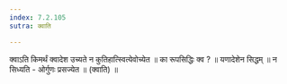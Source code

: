 ```yaml
---
index: 7.2.105
sutra: क्वाति

---
```

क्वाऽति किमर्थं क्वादेश उच्यते न कुतिहात्स्वित्येवोच्येत ॥ का रूपसिद्धिः क्व ? ॥ यणादेशेन सिद्धम् ॥ न सिध्यति - ओर्गुणः प्रसज्येत ॥ (क्वाति) ॥
